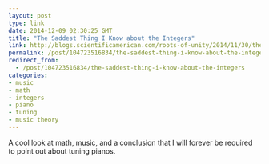 ```yaml
---
layout: post
type: link
date: 2014-12-09 02:30:25 GMT
title: "The Saddest Thing I Know about the Integers"
link: http://blogs.scientificamerican.com/roots-of-unity/2014/11/30/the-saddest-thing-i-know-about-the-integers/?utm_source=hackernewsletter&utm_medium=email&utm_term=learn
permalink: /post/104723516834/the-saddest-thing-i-know-about-the-integers
redirect_from: 
  - /post/104723516834/the-saddest-thing-i-know-about-the-integers
categories:
- music
- math
- integers
- piano
- tuning
- music theory
---
```

<p>A cool look at math, music, and a conclusion that I will forever be required to point out about tuning pianos.</p>